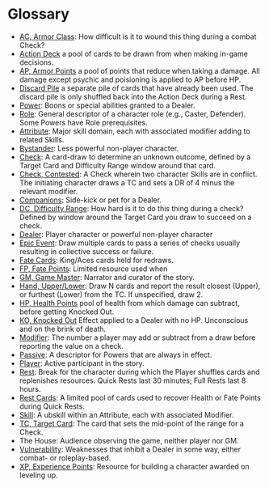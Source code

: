# Glossary
- [AC, Armor Class](01_PlayerGuide_Full.md#Health-and-Armor): How difficult is it to
  wound this thing during a combat Check?
- [Action Deck](01_PlayerGuide_Full.md#The-Action-Deck) a pool of cards to be drawn from
   when making in-game decisions. 
- [AP, Armor Points](01_PlayerGuide_Full.md#Health-and-Armor) a pool of points that reduce when taking a damage. All damage 
  except psychic and poisioning is applied to AP before HP.
- [Discard Pile](01_PlayerGuide_Full.md#The-Action-Deck) a separate pile of cards that 
  have already been used. The discard pile is only shuffled back into the Action Deck 
  during a Rest.
- [Power](03_CharacterCreation#Choose-Your-Powers): Boons or special abilities granted
  to a Dealer.
- [Role](03_CharacterCreation#Choose-Your-Role): General descriptor of a character role
  (e.g., Caster, Defender). Some Powers have Role prerequisites.
- [Attribute](01_PlayerGuide_Full.md#Attributes,-Skills,-and-Modifiers): Major skill
  domain, each with associated modifier adding to related Skills.
- [Bystander](01_PlayerGuide_Full.md#Dealers,-Bystanders-and-Companions): Less powerful
  non-player character.
- [Check](01_PlayerGuide_Full.md#Making-a-Check): A card-draw to determine an unknown
  outcome, defined by a Target Card and Difficulty Range window around that card.
- [Check, Contested](01_PlayerGuide_Full.md#Contested-Checks): A Check wherein two character Skills are in conflict. The 
  initiating character draws a TC and sets a DR of 4 minus the relevant modifier.
- [Companions](01_PlayerGuide_Full.md#Dealers,-Bystanders-and-Companions): Side-kick or
  pet for a Dealer.
- [DC, Difficulty Range](01_PlayerGuide_Full.md#Making-a-Check): How hard is it to
  do this thing during a check? Defined by window around the Target Card you draw to 
  succeed on a check.
- [Dealer](01_PlayerGuide_Full.md#Dealers,-Bystanders-and-Companions): Player character
  or powerful non-player character
- [Epic Event](01_PlayerGuide_Full.md#Epic-Events): Draw multiple cards to pass a series
  of checks usually resulting in collective success or failure.
- [Fate Cards](01_PlayerGuide_Full.md#Fate-Cards): King/Aces cards held for redraws.
- [FP, Fate Points](03_CharacterCreation#Choose-Your-Powers): Limited resource used when 
- [GM, Game Master](01_PlayerGuide_Full.md#What-is-a-Tabletop-Game-System?): Narrator
  and curator of the story.
- [Hand, Upper/Lower](01_PlayerGuide_Full#Upper-and-Lower-Hand): Draw N cards and report
  the result closest (Upper), or furthest (Lower) from the TC. If unspecified, draw 2.
- [HP, Health Points](01_PlayerGuide_Full.md#Health-and-Armor) pool of health from which damage can subtract, before getting 
  Knocked Out.
- [KO, Knocked Out](01_PlayerGuide_Full.md#Effects) Effect applied to a Dealer with no HP. Unconscious and on the 
  brink of death.
- [Modifier](01_PlayerGuide_Full.md#Attributes,-Skills,-and-Modifiers): The number a player may add or subtract from a draw before reporting
  the value on a check.
- [Passive](03_CharacterCreation#Choose-Your-Powers): A descriptor for Powers that are always in effect.
- [Player](01_PlayerGuide_Full.md#What-is-a-Tabletop-Game-System?): Active participant
  in the story.
- [Rest](01_PlayerGuide_Full.md#Rests): Break for the character during which the Player shuffles cards and replenishes resources. Quick Rests last 30 minutes; Full Rests last 8 hours.
- [Rest Cards](01_PlayerGuide_Full.md#Rests): A limited pool of cards used to recover Health or Fate Points during Quick Rests.
- [Skill](01_PlayerGuide_Full.md#Attributes,-Skills,-and-Modifiers): A ubskill within an
  Attribute, each with associated Modifier.
- [TC, Target Card](01_PlayerGuide_Full.md#Making-a-Check): The card that sets the mid-point of the range for a Check.
- The House: Audience observing the game, neither player nor GM.
- [Vulnerability](03_CharacterCreation#Choose-Your-Vulnerabilities): Weaknesses that
  inhibit a Dealer in some way, either combat- or roleplay-based.
- [XP, Experience Points](03_CharacterCreation#Using-Experience-Points-(XP)): Resource for building a character awarded on leveling up.
